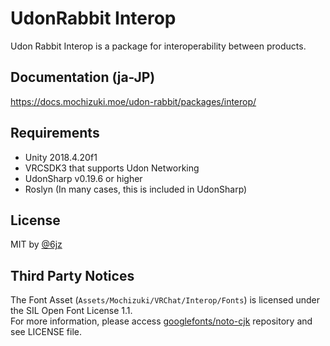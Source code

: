# UdonRabbit Interop

Udon Rabbit Interop is a package for interoperability between products.

## Documentation (ja-JP)

https://docs.mochizuki.moe/udon-rabbit/packages/interop/

## Requirements

- Unity 2018.4.20f1
- VRCSDK3 that supports Udon Networking
- UdonSharp v0.19.6 or higher
- Roslyn (In many cases, this is included in UdonSharp)

## License

MIT by [@6jz](https://twitter.com/6jz)

## Third Party Notices

The Font Asset (`Assets/Mochizuki/VRChat/Interop/Fonts`) is licensed under the SIL Open Font License 1.1.  
For more information, please access [googlefonts/noto-cjk](https://github.com/googlefonts/noto-cjk/) repository and see LICENSE file.
